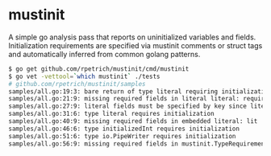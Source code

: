 # mustinit

A simple go analysis pass that reports on uninitialized variables and fields.
Initialization requirements are specified via mustinit comments or struct tags
and automatically inferred from common golang patterns.

```bash
$ go get github.com/rpetrich/mustinit/cmd/mustinit
$ go vet -vettool=`which mustinit` ./tests
# github.com/rpetrich/mustinit/samples
samples/all.go:19:3: bare return of type literal requiring initialization
samples/all.go:21:9: missing required fields in literal literal: required
samples/all.go:27:9: literal fields must be specified by key since literal has required fields: required
samples/all.go:31:6: type literal requires initialization
samples/all.go:40:9: missing required fields in embedded literal: lit
samples/all.go:46:6: type initializedInt requires initialization
samples/all.go:51:6: type io.PipeWriter requires initialization
samples/all.go:56:9: missing required fields in mustinit.TypeRequirements literal: IsRequired, RequiredFields
```
